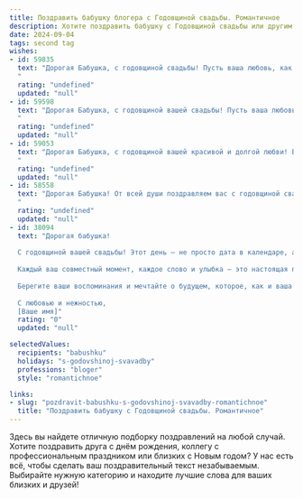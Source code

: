 ```yaml
---
title: Поздравить бабушку блогера с Годовщиной свадьбы. Романтичное
description: Хотите поздравить бабушку с Годовщиной свадьбы или другим праздником? Наш ИИ создаст незабываемое поздравление, а вы обязательно выделитесь среди других.  
date: 2024-09-04
tags: second tag
wishes:
- id: 59835
  text: "Дорогая Бабушка, с годовщиной свадьбы! Пусть ваша любовь, как и ваш блог, будет полна вдохновения, ярких красок и неиссякаемых эмоций! Желаю вам долгих лет счастья, нежности и взаимного обожания!
  "
  rating: "undefined"
  updated: "null"
- id: 59598
  text: "Дорогая Бабушка, с годовщиной вашей свадьбы! Пусть ваша любовь, как и ваши блоги, всегда будет яркой, интересной и вдохновляющей!
  "
  rating: "undefined"
  updated: "null"
- id: 59053
  text: "Дорогая Бабушка, с годовщиной вашей красивой и долгой любви! Вы – вдохновение для всех нас, настоящая пара, которая прошла через все трудности, сохраняя тепло и нежность друг к другу. Ваша история – прекрасный пример верности, заботы и понимания. Пусть каждый день вашей совместной жизни будет полон радости, счастья и любви!
  "
  rating: "undefined"
  updated: "null"
- id: 58558
  text: "Дорогая Бабушка! От всей души поздравляем вас с годовщиной свадьбы! Пусть эта дата станет еще одной страницей в вашей удивительной истории любви, полной нежности, верности и радости.  Желаем вам долгих лет жизни,  крепкого здоровья,  мира,  счастья и вдохновения!  Ваш блог – это источник тепла, мудрости и света для многих!
  "
  rating: "undefined"
  updated: "null"
- id: 38094
  text: "Дорогая бабушка!
  
  С годовщиной вашей свадьбы! Этот день — не просто дата в календаре, а целый мир, наполненный любовью и теплом, который вы создали вместе. Вы — настоящие мастера романтики, и ваша история вдохновляет нас всех.
  
  Каждый ваш совместный момент, каждое слово и улыбка — это настоящая поэзия жизни. Пусть ваша любовь продолжает расцветать, как самый яркий цветок, и приносить радость не только вам, но и всем вокруг. Вы — пример, как можно счастливо и гармонично жить вместе, и ваша мудрость безмерно ценна для нас.
  
  Берегите ваши воспоминания и мечтайте о будущем, которое, как и ваша любовь, станет только более прекрасным с каждым годом.
  
  С любовью и нежностью,
  [Ваше имя]"
  rating: "0"
  updated: "null"

selectedValues:
  recipients: "babushku"
  holidays: "s-godovshinoj-svavadby"
  professions: "bloger"
  style: "romantichnoe"

links:
- slug: "pozdravit-babushku-s-godovshinoj-svavadby-romantichnoe"
  title: "Поздравить бабушку с Годовщиной свадьбы. Романтичное"
---
```


Здесь вы найдете отличную подборку поздравлений на любой случай. 
Хотите поздравить друга с днём рождения, коллегу с профессиональным праздником или близких с Новым годом? У нас есть всё, чтобы сделать ваш поздравительный текст незабываемым. Выбирайте нужную категорию и находите лучшие слова для ваших близких и друзей!
